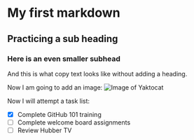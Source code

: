 # My first markdown
## Practicing a sub heading 
### Here is an even smaller subhead
And this is what copy text looks like without adding a heading. 

Now I am going to add an image: ![Image of Yaktocat](https://octodex.github.com/images/yaktocat.png)

Now I will attempt a task list: 

- [x] Complete GitHub 101 training
- [ ] Complete welcome board assignments 
- [ ] Review Hubber TV
